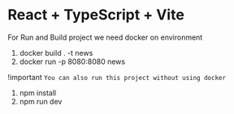 # React + TypeScript + Vite

For Run and Build project we need docker on environment

1. docker build . -t news
2. docker run -p 8080:8080 news

!important ```You can also run this project without using docker```

1. npm install 
2. npm run dev
